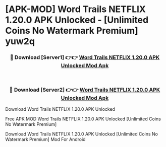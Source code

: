 # [APK-MOD] Word Trails NETFLIX 1.20.0 APK Unlocked - [Unlimited Coins No Watermark Premium] yuw2q



<div align="center">
<h3>🔴 Download [Server1] 👉👉 <a href="https://momento.my/?title=Word_Trails_NETFLIX_1.20.0_APK_Unlocked">Word Trails NETFLIX 1.20.0 APK Unlocked Mod Apk</a></h3><br>

<h3>🔴 Download [Server2] 👉👉 <a href="https://momento.my/?title=Word_Trails_NETFLIX_1.20.0_APK_Unlocked">Word Trails NETFLIX 1.20.0 APK Unlocked Mod Apk</a></h3>
</div>



Download Word Trails NETFLIX 1.20.0 APK Unlocked 

Free APK MOD Word Trails NETFLIX 1.20.0 APK Unlocked [Unlimited Coins No Watermark Premium]

Download Word Trails NETFLIX 1.20.0 APK Unlocked [Unlimited Coins No Watermark Premium] Mod For Android
